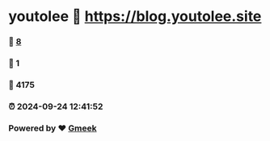 # youtolee :link: https://blog.youtolee.site 
### :page_facing_up: [8](https://blog.youtolee.site/tag.html) 
### :speech_balloon: 1 
### :hibiscus: 4175 
### :alarm_clock: 2024-09-24 12:41:52 
### Powered by :heart: [Gmeek](https://github.com/Meekdai/Gmeek)
